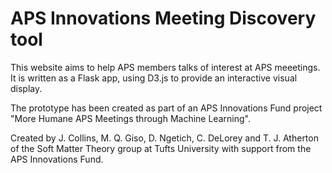 # APS Innovations Meeting Discovery tool

This website aims to help APS members talks of interest at APS meeetings. It is written as a Flask app, using D3.js to provide an interactive visual display. 

The prototype has been created as part of an APS Innovations Fund project "More Humane APS Meetings through Machine Learning".

Created by J. Collins, M. Q. Giso, D. Ngetich, C. DeLorey and T. J. Atherton of the Soft Matter Theory group at Tufts University with support from the APS Innovations Fund.
